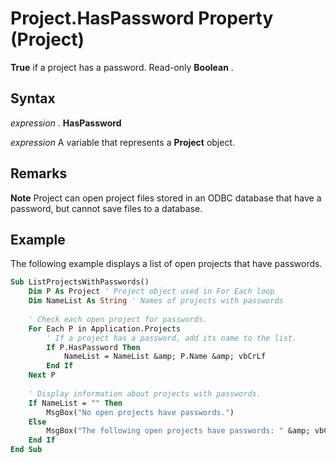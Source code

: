 
# Project.HasPassword Property (Project)

 **True** if a project has a password. Read-only **Boolean** .


## Syntax

 _expression_ . **HasPassword**

 _expression_ A variable that represents a **Project** object.


## Remarks




 **Note**  Project can open project files stored in an ODBC database that have a password, but cannot save files to a database. 


## Example

The following example displays a list of open projects that have passwords.


```vb
Sub ListProjectsWithPasswords() 
    Dim P As Project ' Project object used in For Each loop 
    Dim NameList As String ' Names of projects with passwords 
 
    ' Check each open project for passwords. 
    For Each P in Application.Projects 
        ' If a project has a password, add its name to the list. 
        If P.HasPassword Then 
            NameList = NameList &amp; P.Name &amp; vbCrLf 
        End If 
    Next P 
 
    ' Display information about projects with passwords. 
    If NameList = "" Then 
        MsgBox("No open projects have passwords.") 
    Else 
        MsgBox("The following open projects have passwords: " &amp; vbCrLf &amp; vbCrLf &amp; NameList) 
    End If 
End Sub
```

